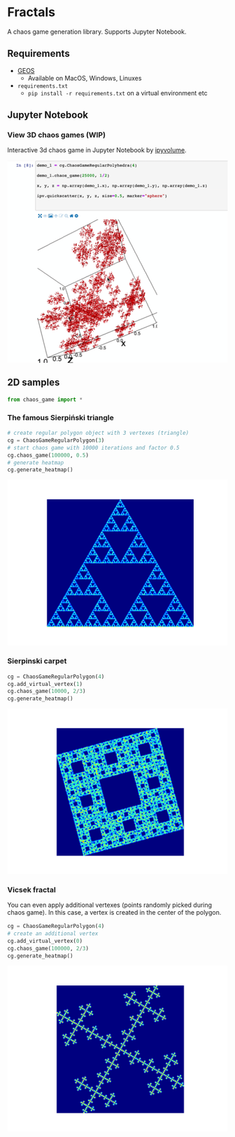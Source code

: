 # Fractals

A chaos game generation library. Supports Jupyter Notebook.

## Requirements

- [GEOS](https://trac.osgeo.org/geos/)
    - Available on MacOS, Windows, Linuxes
- `requirements.txt`
    - `pip install -r requirements.txt` on a virtual environment etc

## Jupyter Notebook

### View 3D chaos games (WIP)

Interactive 3d chaos game in Jupyter Notebook by [ipyvolume](https://github.com/maartenbreddels/ipyvolume).

![](sample/Jupyter_3d_demo.png)

## 2D samples

```python
from chaos_game import *
```

### The famous Sierpiński triangle

```python
# create regular polygon object with 3 vertexes (triangle)
cg = ChaosGameRegularPolygon(3)
# start chaos game with 10000 iterations and factor 0.5
cg.chaos_game(100000, 0.5)
# generate heatmap
cg.generate_heatmap()
```

![](sample/Sierpinski_triangle.png)

### Sierpinski carpet

```python
cg = ChaosGameRegularPolygon(4)
cg.add_virtual_vertex(1)
cg.chaos_game(10000, 2/3)
cg.generate_heatmap()
```

![](sample/Sierpinski_carpet.png)

### Vicsek fractal

You can even apply additional vertexes (points randomly picked during chaos game). In this case, a vertex is created in the center of the polygon.

```python
cg = ChaosGameRegularPolygon(4)
# create an additional vertex
cg.add_virtual_vertex(0)
cg.chaos_game(100000, 2/3)
cg.generate_heatmap()
```

![](sample/Vicsek_fractal.png)